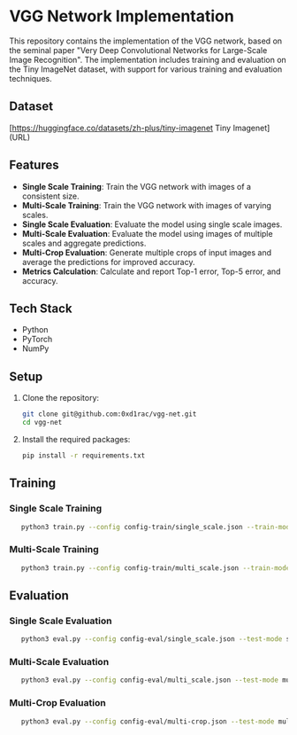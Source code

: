# VGG Network Implementation

This repository contains the implementation of the VGG network, based on the seminal paper "Very Deep Convolutional Networks for Large-Scale Image Recognition". The implementation includes training and evaluation on the Tiny ImageNet dataset, with support for various training and evaluation techniques.

## Dataset
[https://huggingface.co/datasets/zh-plus/tiny-imagenet Tiny Imagenet] (URL)

## Features
- **Single Scale Training**: Train the VGG network with images of a consistent size.
- **Multi-Scale Training**: Train the VGG network with images of varying scales.
- **Single Scale Evaluation**: Evaluate the model using single scale images.
- **Multi-Scale Evaluation**: Evaluate the model using images of multiple scales and aggregate predictions.
- **Multi-Crop Evaluation**: Generate multiple crops of input images and average the predictions for improved accuracy.
- **Metrics Calculation**: Calculate and report Top-1 error, Top-5 error, and accuracy.

## Tech Stack
- Python
- PyTorch
- NumPy

## Setup
1. Clone the repository:
   ```bash
   git clone git@github.com:0xd1rac/vgg-net.git
   cd vgg-net
   ```

2. Install the required packages:
     ```bash
     pip install -r requirements.txt
      ```
## Training 
### Single Scale Training
   ```bash
      python3 train.py --config config-train/single_scale.json --train-mode single-scale

   ```

### Multi-Scale Training 
   ```bash
      python3 train.py --config config-train/multi_scale.json --train-mode multi-scale
   ```

## Evaluation
### Single Scale Evaluation
   ```bash
      python3 eval.py --config config-eval/single_scale.json --test-mode single-scal
   ```

### Multi-Scale Evaluation
   ```bash
      python3 eval.py --config config-eval/multi_scale.json --test-mode multi-scale
   ```

### Multi-Crop Evaluation
   ```bash
      python3 eval.py --config config-eval/multi-crop.json --test-mode multi-crop
   ```
